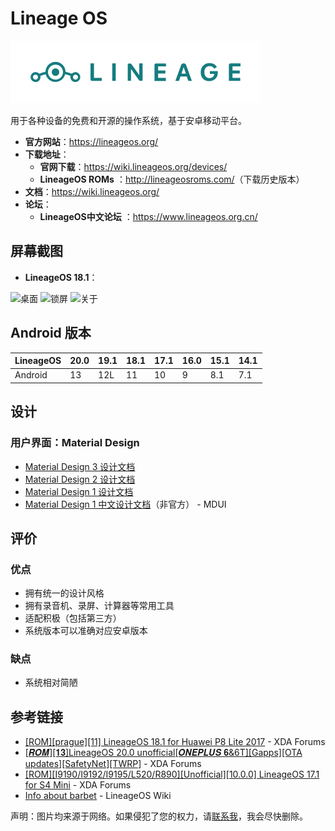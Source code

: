 # Lineage OS

<img class="banner-img" src="./images/logo/lineage.svg" alt="LOGO"/>

用于各种设备的免费和开源的操作系统，基于安卓移动平台。

* __官方网站__：<https://lineageos.org/>
* __下载地址__：
  * __官网下载__：<https://wiki.lineageos.org/devices/>
  * __LineageOS ROMs__ <Badge type="warning" text="第三方" /> ：<http://lineageosroms.com/>（下载历史版本）
* __文档__：<https://wiki.lineageos.org/>
* __论坛__：
  * __LineageOS中文论坛__ <Badge type="warning" text="第三方" /> ：<https://www.lineageos.org.cn/>

## 屏幕截图

* __LineageOS 18.1__：

<div class="screenshotList">
<img src="https://forum.xda-developers.com/attachments/screenshot_20210511-232130_trebuchet-png.5306555/" alt="桌面" title="桌面"/>
<img src="https://forum.xda-developers.com/attachments/screenshot_20210511-232134-png.5306557/" alt="锁屏" title="锁屏"/>
<img src="https://forum.xda-developers.com/attachments/screenshot_20210511-232119_settings-png.5306553/" alt="关于" title="关于"/>
</div>

## Android 版本

| LineageOS | 20.0 | 19.1 | 18.1 | 17.1 | 16.0 | 15.1 | 14.1 |
| --------- | ---- | ---- | ---- | ---- | ---- | ---- | ---- |
| Android   | 13   | 12L  | 11   | 10   | 9    | 8.1  | 7.1  |

## 设计

### 用户界面：Material Design

* [Material Design 3 设计文档](https://m3.material.io/)
* [Material Design 2 设计文档](https://m2.material.io/)
* [Material Design 1 设计文档](https://m1.material.io/)
* [Material Design 1 中文设计文档](https://www.mdui.org/design/)（非官方） - MDUI

## 评价

<Score :scoreList="scoreList" />

### 优点

* 拥有统一的设计风格
* 拥有录音机、录屏、计算器等常用工具
* 适配积极（包括第三方）
* 系统版本可以准确对应安卓版本

### 缺点

* 系统相对简陋

## 参考链接

* [\[ROM\]\[prague\]\[11\] LineageOS 18.1 for Huawei P8 Lite 2017](https://forum.xda-developers.com/t/rom-prague-11-lineageos-18-1-for-huawei-p8-lite-2017.4275551/) - XDA Forums
* [\[𝑹𝑶𝑴\]\[𝟏𝟑\]LineageOS 20.0 unofficial\[𝑶𝑵𝑬𝑷𝑳𝑼𝑺 𝟔&6T\]\[Gapps\]\[OTA updates\]\[SafetyNet\]\[TWRP\]](https://forum.xda-developers.com/t/rom-13-lineageos-20-0-unofficial-oneplus-6-6t-gapps-ota-updates-safetynet-twrp.4494053/) - XDA Forums
* [\[ROM\]\[I9190/I9192/I9195/L520/R890\]\[Unofficial\]\[10.0.0\] LineageOS 17.1 for S4 Mini](https://forum.xda-developers.com/t/rom-i9190-i9192-i9195-l520-r890-unofficial-10-0-0-lineageos-17-1-for-s4-mini.4045147/) - XDA Forums
* [Info about barbet](https://wiki.lineageos.org/devices/barbet/) - LineageOS Wiki

声明：图片均来源于网络。如果侵犯了您的权力，请[联系我](mailto:jesse205@qq.com)，我会尽快删除。

<script setup>

const scoreList = [
    {
        name: "Jesse205",
        score: 4.5
    },
]

</script>
